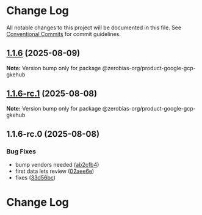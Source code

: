 # Change Log

All notable changes to this project will be documented in this file.
See [Conventional Commits](https://conventionalcommits.org) for commit guidelines.

## [1.1.6](https://github.com/zerobias-org/product/compare/@zerobias-org/product-google-gcp-gkehub@1.1.6-rc.1...@zerobias-org/product-google-gcp-gkehub@1.1.6) (2025-08-09)

**Note:** Version bump only for package @zerobias-org/product-google-gcp-gkehub





## [1.1.6-rc.1](https://github.com/zerobias-org/product/compare/@zerobias-org/product-google-gcp-gkehub@1.1.6-rc.0...@zerobias-org/product-google-gcp-gkehub@1.1.6-rc.1) (2025-08-08)

**Note:** Version bump only for package @zerobias-org/product-google-gcp-gkehub





## 1.1.6-rc.0 (2025-08-08)


### Bug Fixes

* bump vendors needed ([ab2cfb4](https://github.com/zerobias-org/product/commit/ab2cfb4a9cf2e3008e08b068f98011fec096c932))
* first data lets review ([02aee6e](https://github.com/zerobias-org/product/commit/02aee6e8c4f11675de7c63a00f4c8254a67a4dd7))
* fixes ([33d56bc](https://github.com/zerobias-org/product/commit/33d56bcaedf3fa5e3939a33c0fb57eda53539d05))





# Change Log
